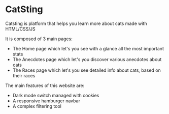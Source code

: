 # CatSting

Catsting is platform that helps you learn more about cats made with HTML/CSS/JS

It is composed of 3 main pages:

- The Home page which let's you see with a glance all the most important stats
- The Anecdotes page which let's you discover various anecdotes about cats
- The Races page which let's you see detailed info about cats, based on their races

The main features of this website are:

- Dark mode switch managed with cookies
- A responsive hamburger navbar
- A complex filtering tool
